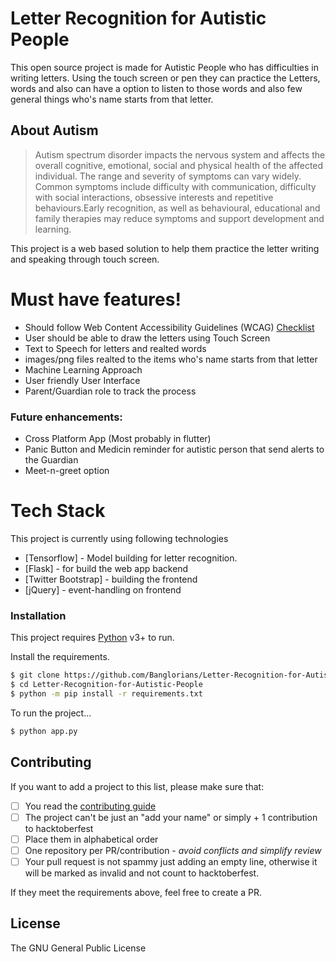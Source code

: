 # Letter Recognition for Autistic People

This open source project is made for Autistic People who has difficulties in writing letters. Using the touch screen or pen they can practice the Letters, words and also can have a option to listen to those words and also few general things who's name starts from that letter.

## About Autism

> Autism spectrum disorder impacts the nervous system and affects the overall cognitive, emotional, social and physical health of the affected individual. The range and severity of symptoms can vary widely. Common symptoms include difficulty with communication, difficulty with social interactions, obsessive interests and repetitive behaviours.Early recognition, as well as behavioural, educational and family therapies may reduce symptoms and support development and learning.

This project is a web based solution to help them practice the letter writing and speaking through touch screen.

# Must have features!

  - Should follow Web Content Accessibility Guidelines (WCAG) [Checklist](https://webaim.org/standards/wcag/checklist)
  - User should be able to draw the letters using Touch Screen
  - Text to Speech for letters and realted words
  - images/png files realted to the items who's name starts from that letter
  - Machine Learning Approach
  - User friendly User Interface
  - Parent/Guardian role to track the process

### Future enhancements:
  - Cross Platform App (Most probably in flutter)
  - Panic Button and Medicin reminder for autistic person that send alerts to the Guardian
  - Meet-n-greet option



# Tech Stack

This project is currently using following technologies

* [Tensorflow] - Model building for letter recognition.
* [Flask] - for build the web app backend
* [Twitter Bootstrap] - building the frontend
* [jQuery] - event-handling on frontend

### Installation

This project requires [Python](https://python.org/) v3+ to run.

Install the requirements. 

```sh
$ git clone https://github.com/Banglorians/Letter-Recognition-for-Autistic-People.git
$ cd Letter-Recognition-for-Autistic-People
$ python -m pip install -r requirements.txt
```

To run the project...

```sh
$ python app.py
```

## Contributing

If you want to add a project to this list, please make sure that:

- [ ] You read the [contributing guide](https://github.com/Banglorians/Machine-Learning-Using-Python/blob/master/CONTRIBUTING.md)
- [ ] The project can't be just an "add your name" or simply + 1 contribution to hacktoberfest
- [ ] Place them in alphabetical order
- [ ] One repository per PR/contribution - _avoid conflicts and simplify review_
- [ ] Your pull request is not spammy just adding an empty line, otherwise it will be marked as invalid and not count to hacktoberfest.

If they meet the requirements above, feel free to create a PR.


License
----
The GNU General Public License
